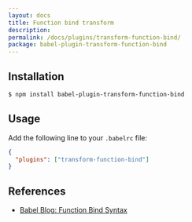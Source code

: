 ```yaml
---
layout: docs
title: Function bind transform
description:
permalink: /docs/plugins/transform-function-bind/
package: babel-plugin-transform-function-bind
---
```


## Installation

```sh
$ npm install babel-plugin-transform-function-bind
```

## Usage

Add the following line to your `.babelrc` file:

```json
{
  "plugins": ["transform-function-bind"]
}
```

## References

* [Babel Blog: Function Bind Syntax](/blog/2015/05/14/function-bind)
